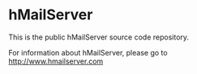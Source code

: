 hMailServer
===========

This is the public hMailServer source code repository.

For information about hMailServer, please go to http://www.hmailserver.com
